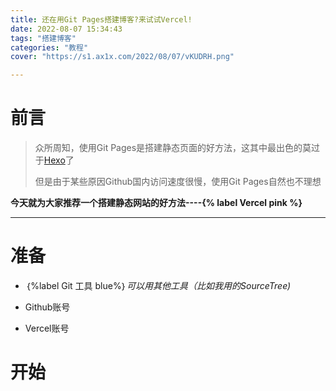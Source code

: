 ```yaml
---
title: 还在用Git Pages搭建博客?来试试Vercel!
date: 2022-08-07 15:34:43
tags: "搭建博客"
categories: "教程"
cover: "https://s1.ax1x.com/2022/08/07/vKUDRH.png"

---
```


# 前言

<blockquote>
  <p>众所周知，使用Git Pages是搭建静态页面的好方法，这其中最出色的莫过于<a href="https://hexo.io/">Hexo</a>了</p>
  <p>但是由于某些原因Github国内访问速度很慢，使用Git Pages自然也不理想</p>

</blockquote>

<strong>今天就为大家推荐一个搭建静态网站的好方法----{% label Vercel pink %}</strong>

<hr> </hr>

# 准备

+ ｛%label Git 工具 blue%｝*可以用其他工具（比如我用的SourceTree)*  

+ Github账号

+ Vercel账号
# 开始
